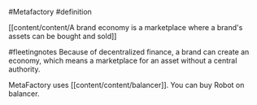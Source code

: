 #Metafactory 
#definition 

[[content/content/A brand economy is a marketplace where a brand's assets can be bought and sold]]

#fleetingnotes 
Because of decentralized finance, a brand can create an economy, which means a marketplace for an asset without a central authority. 

MetaFactory uses [[content/content/balancer]]. You can buy Robot on balancer. 
